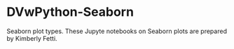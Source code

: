 # DVwPython-Seaborn
Seaborn plot types. These Jupyte notebooks on Seaborn plots are prepared by Kimberly Fetti. 
